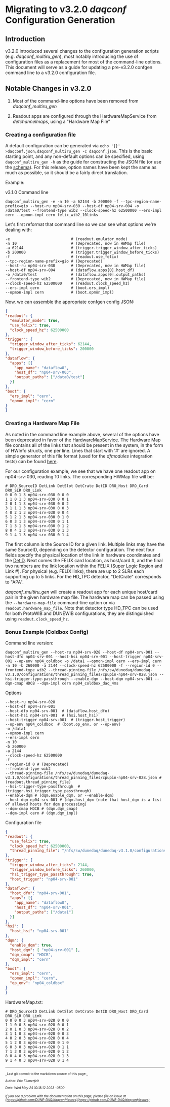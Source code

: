 # Migrating to v3.2.0 _daqconf_ Configuration Generation

## Introduction
v3.2.0 introduced several changes to the configuration generation scripts (e.g. _daqconf_multiru_gen_), most notably introducing the use of configuration files as a replacement for most of the command-line options. This document will serve as a guide for updating a pre-v3.2.0 confgen command line to a v3.2.0 configuration file.

## Notable Changes in v3.2.0


1. Most of the command-line options have been removed from _daqconf_multiru_gen_


2. Readout apps are configured through the HardwareMapService from _detchannelmaps_, using a "Hardware Map File"

### Creating a configuration file
A default configuration can be generated via `echo '{}' >daqconf.json;daqconf_multiru_gen -c daqconf.json`. This is the basic starting point, and any non-default options can be specified, using `daqconf_multiru_gen -h` as the guide for constructing the JSON file (or use the [schema](https://github.com/DUNE-DAQ/daqconf/blob/develop/schema/daqconf/confgen.jsonnet)). For this release, option names have been kept the same as much as possible, so it should be a fairly direct translation.

Example:

v3.1.0 Command line
```
daqconf_multiru_gen -e -n 10 -a 62144 -b 200000 -f --tpc-region-name-prefix=gio --host-ru np04-srv-030 --host-df np04-srv-004 -o /data0/test --frontend-type wib2 --clock-speed-hz 62500000 --ers-impl cern --opmon-impl cern felix_wib2_10links
```

Let's first reformat that command line so we can see what options we're dealing with:
```
-e                           # (readout.emulator_mode)
-n 10                        # (Deprecated, now in HWMap file)
-a 62144                     # (trigger.trigger_window_after_ticks)
-b 200000                    # (trigger.trigger_window_before_ticks)
-f                           # (readout.use_felix)
--tpc-region-name-prefix=gio # (Deprecated)
--host-ru np04-srv-030       # (Deprecated, now in HWMap file)
--host-df np04-srv-004       # (dataflow.apps[0].host_df)
-o /data0/test               # (dataflow.apps[0].output_paths)
--frontend-type wib2         # (Deprecated, now in HWMap file)
--clock-speed-hz 62500000    # (readout.clock_speed_hz)
--ers-impl cern              # (boot.ers_impl)
--opmon-impl cern            # (boot.opmon_impl)
```

Now, we can assemble the appropriate confgen config JSON:
```JSON
{
"readout": {
  "emulator_mode": true,
  "use_felix": true,
  "clock_speed_hz": 62500000
},
"trigger": {
  "trigger_window_after_ticks": 62144,
  "trigger_window_before_ticks": 200000
},
"dataflow": {
  "apps": [{
    "app_name": "dataflow0",
    "host_df": "np04-srv-003",
    "output_paths": ["/data0/test"]
  }]
},
"boot": {
  "ers_impl": "cern",
  "opmon_impl": "cern"
}
}
```

### Creating a Hardware Map File

As noted in the command line example above, several of the options have been deprecated in favor of the [HardwareMapService](https://github.com/DUNE-DAQ/detchannelmaps/blob/develop/include/detchannelmaps/HardwareMapService.hpp). The Hardware Map file contains all of the links that should be present in the system, in the form of HWInfo structs, one per line. Lines that start with '#' are ignored. A simple generator of this file format (used for the _dfmodules_ integration tests) can be found [here](https://github.com/DUNE-DAQ/dfmodules/blob/develop/python/dfmodules/integtest_file_gen.py).

For our configuration example, we see that we have one readout app on np04-srv-030, reading 10 links. The corresponding HWMap file will be: 
```
# DRO_SourceID DetLink DetSlot DetCrate DetID DRO_Host DRO_Card DRO_SLR DRO_Link 
0 0 0 1 3 np04-srv-030 0 0 0
1 1 0 1 3 np04-srv-030 0 0 1
2 0 1 1 3 np04-srv-030 0 0 2
3 1 1 1 3 np04-srv-030 0 0 3
4 0 2 1 3 np04-srv-030 0 0 4
5 1 2 1 3 np04-srv-030 0 1 0
6 0 3 1 3 np04-srv-030 0 1 1
7 1 3 1 3 np04-srv-030 0 1 2
8 0 4 1 3 np04-srv-030 0 1 3
9 1 4 1 3 np04-srv-030 0 1 4
```

The first column is the Source ID for a given link. Multiple links may have the same SourceID, depending on the detector configuration. The next four fields specify the physical location of the link in hardware coordinates and the [DetID](https://github.com/DUNE-DAQ/detdataformats/blob/develop/include/detdataformats/DetID.hpp). Next comes the FELIX card location, as host/card #, and the final two numbers are the link location within the FELIX (Super Logic Region and Link #). For physical (e.g. FELIX links), there are up to 2 SLRs each supporting up to 5 links. For the HD_TPC detector, "DetCrate" corresponds to "APA".

_daqconf_multiru_gen_ will create a readout app for each unique host/card pair in the given hardware map file. The hardware map can be passed using the `--hardware-map-file` command-line option or via `readout.hardware_map_file`. Note that detector type HD_TPC can be used for both ProtoWIB and DUNEWIB configurations, they are distinguished using `readout.clock_speed_hz`.

### Bonus Example (Coldbox Config)
Command line version:
```
daqconf_multiru_gen --host-ru np04-srv-028 --host-df np04-srv-001 --host-dfo np04-srv-001 --host-hsi np04-srv-001 --host-trigger np04-srv-001 --op-env np04_coldbox -o /data1 --opmon-impl cern --ers-impl cern -n 10 -b 260000 -a 2144 --clock-speed-hz 62500000 -f --region-id 0 --frontend-type wib2 --thread-pinning-file /nfs/sw/dunedaq/dunedaq-v3.1.0/configurations/thread_pinning_files/cpupin-np04-srv-028.json --hsi-trigger-type-passthrough --enable-dqm --host-dqm np04-srv-001 --dqm-cmap HDCB --dqm-impl cern np04_coldbox_daq_4ms 
```

Options
```
--host-ru np04-srv-028 
--host-df np04-srv-001 
--host-dfo np04-srv-001  # (dataflow.host_dfo)
--host-hsi np04-srv-001  # (hsi.host_hsi)
--host-trigger np04-srv-001  # (trigger.host_trigger)
--op-env np04_coldbox  # (boot.op_env, or --op-env)
-o /data1 
--opmon-impl cern 
--ers-impl cern 
-n 10 
-b 260000 
-a 2144 
--clock-speed-hz 62500000 
-f 
--region-id 0 # (Deprecated)
--frontend-type wib2 
--thread-pinning-file /nfs/sw/dunedaq/dunedaq-v3.1.0/configurations/thread_pinning_files/cpupin-np04-srv-028.json # (readout.thread_pinning_file)
--hsi-trigger-type-passthrough  # (trigger.hsi_trigger_type_passthrough)
--enable-dqm # (dqm.enable_dqm, or --enable-dqm)
--host-dqm np04-srv-001 # (dqm.host_dqm (note that host_dqm is a list of allowed hosts for dqm processing)
--dqm-cmap HDCB # (dqm.dqm_cmap)
--dqm-impl cern # (dqm.dqm_impl)
```

Configuration file
```JSON
{
"readout": {
  "use_felix": true,
  "clock_speed_hz": 62500000,
  "thread_pinning_file": "/nfs/sw/dunedaq/dunedaq-v3.1.0/configurations/thread_pinning_files/cpupin-np04-srv-028.json"
},
"trigger": {
  "trigger_window_after_ticks": 2144,
  "trigger_window_before_ticks": 260000,
  "hsi_trigger_type_passthrough": true,
  "host_trigger": "np04-srv-001"
},
"dataflow": {
  "host_dfo": "np04-srv-001",
  "apps": [{
    "app_name": "dataflow0",
    "host_df": "np04-srv-001",
    "output_paths": ["/data1"]
  }]
},
"hsi": {
  "host_hsi": "np04-srv-001"
},
"dqm": {
  "enable_dqm": true,
  "host_dqm": [ "np04-srv-001" ],
  "dqm_cmap": "HDCB",
  "dqm_impl": "cern"
},
"boot": {
  "ers_impl": "cern",
  "opmon_impl": "cern",
  "op_env": "np04_coldbox"
}
}
```

HardwareMap.txt:
```
# DRO_SourceID DetLink DetSlot DetCrate DetID DRO_Host DRO_Card DRO_SLR DRO_Link 
0 0 0 0 3 np04-srv-028 0 0 0
1 1 0 0 3 np04-srv-028 0 0 1
2 0 1 0 3 np04-srv-028 0 0 2
3 1 1 0 3 np04-srv-028 0 0 3
4 0 2 0 3 np04-srv-028 0 0 4
5 1 2 0 3 np04-srv-028 0 1 0
6 0 3 0 3 np04-srv-028 0 1 1
7 1 3 0 3 np04-srv-028 0 1 2
8 0 4 0 3 np04-srv-028 0 1 3
9 1 4 0 3 np04-srv-028 0 1 4
```


-----

<font size="1">
_Last git commit to the markdown source of this page:_


_Author: Eric Flumerfelt_

_Date: Wed May 24 10:18:12 2023 -0500_

_If you see a problem with the documentation on this page, please file an Issue at [https://github.com/DUNE-DAQ/daqconf/issues](https://github.com/DUNE-DAQ/daqconf/issues)_
</font>
